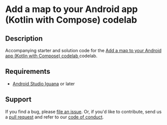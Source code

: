 Add a map to your Android app (Kotlin with Compose) codelab
======================================

## Description
Accompanying starter and solution code for the [Add a map to your Android app (Kotlin with Compose) codelab ][codelab] codelab.

## Requirements

* [Android Studio Iguana](https://developer.android.com/studio) or later

## Support
If you find a bug, please [file an issue]. Or, if you'd like to contribute, send us a [pull request] and refer to our [code of conduct].

[codelab]: https://developers.google.com/codelabs/maps-platform/maps-platform-101-compose#0
[file an issue]: https://github.com/googlemaps-samples/codelab-maps-platform-101-compose/issues
[pull request]: https://github.com/googlemaps-samples/codelab-maps-platform-101-compose/compare
[code of conduct]: CODE_OF_CONDUCT.md

